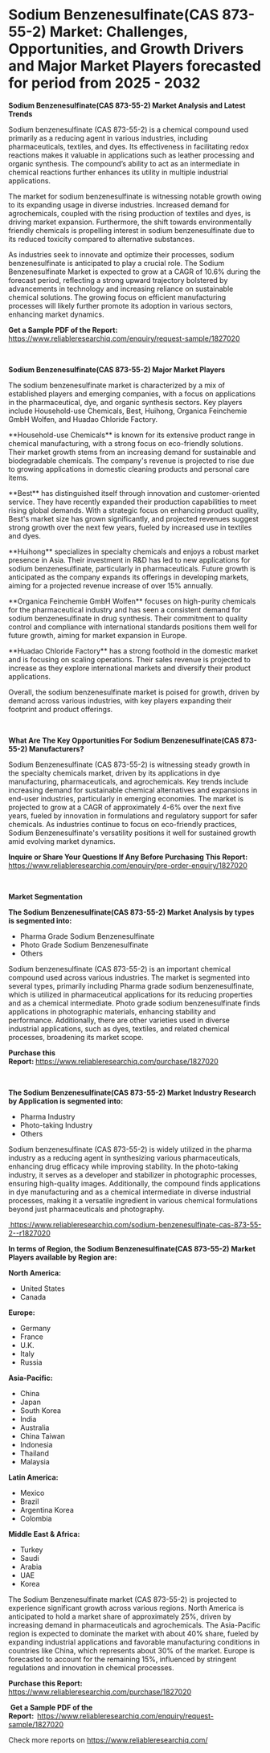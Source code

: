 <p><h1>Sodium Benzenesulfinate(CAS 873-55-2) Market: Challenges, Opportunities, and Growth Drivers and Major Market Players forecasted for period from 2025 - 2032</h1></p><p><strong>Sodium Benzenesulfinate(CAS 873-55-2) Market Analysis and Latest Trends</strong></p>
<p><p>Sodium benzenesulfinate (CAS 873-55-2) is a chemical compound used primarily as a reducing agent in various industries, including pharmaceuticals, textiles, and dyes. Its effectiveness in facilitating redox reactions makes it valuable in applications such as leather processing and organic synthesis. The compound’s ability to act as an intermediate in chemical reactions further enhances its utility in multiple industrial applications.</p><p>The market for sodium benzenesulfinate is witnessing notable growth owing to its expanding usage in diverse industries. Increased demand for agrochemicals, coupled with the rising production of textiles and dyes, is driving market expansion. Furthermore, the shift towards environmentally friendly chemicals is propelling interest in sodium benzenesulfinate due to its reduced toxicity compared to alternative substances. </p><p>As industries seek to innovate and optimize their processes, sodium benzenesulfinate is anticipated to play a crucial role. The Sodium Benzenesulfinate Market is expected to grow at a CAGR of 10.6% during the forecast period, reflecting a strong upward trajectory bolstered by advancements in technology and increasing reliance on sustainable chemical solutions. The growing focus on efficient manufacturing processes will likely further promote its adoption in various sectors, enhancing market dynamics.</p></p>
<p><strong>Get a Sample PDF of the Report:&nbsp;</strong> <a href="https://www.reliableresearchiq.com/enquiry/request-sample/1827020?utm_campaign=2122&utm_medium=2&utm_source=Github&utm_content=ia&utm_term=03022025&utm_id=sodium-benzenesulfinatecas-873-55-2">https://www.reliableresearchiq.com/enquiry/request-sample/1827020</a></p>
<p>&nbsp;</p>
<p><strong>Sodium Benzenesulfinate(CAS 873-55-2) Major Market Players</strong></p>
<p><p>The sodium benzenesulfinate market is characterized by a mix of established players and emerging companies, with a focus on applications in the pharmaceutical, dye, and organic synthesis sectors. Key players include Household-use Chemicals, Best, Huihong, Organica Feinchemie GmbH Wolfen, and Huadao Chloride Factory.</p><p>**Household-use Chemicals** is known for its extensive product range in chemical manufacturing, with a strong focus on eco-friendly solutions. Their market growth stems from an increasing demand for sustainable and biodegradable chemicals. The company's revenue is projected to rise due to growing applications in domestic cleaning products and personal care items.</p><p>**Best** has distinguished itself through innovation and customer-oriented service. They have recently expanded their production capabilities to meet rising global demands. With a strategic focus on enhancing product quality, Best's market size has grown significantly, and projected revenues suggest strong growth over the next few years, fueled by increased use in textiles and dyes.</p><p>**Huihong** specializes in specialty chemicals and enjoys a robust market presence in Asia. Their investment in R&D has led to new applications for sodium benzenesulfinate, particularly in pharmaceuticals. Future growth is anticipated as the company expands its offerings in developing markets, aiming for a projected revenue increase of over 15% annually.</p><p>**Organica Feinchemie GmbH Wolfen** focuses on high-purity chemicals for the pharmaceutical industry and has seen a consistent demand for sodium benzenesulfinate in drug synthesis. Their commitment to quality control and compliance with international standards positions them well for future growth, aiming for market expansion in Europe.</p><p>**Huadao Chloride Factory** has a strong foothold in the domestic market and is focusing on scaling operations. Their sales revenue is projected to increase as they explore international markets and diversify their product applications.</p><p>Overall, the sodium benzenesulfinate market is poised for growth, driven by demand across various industries, with key players expanding their footprint and product offerings.</p></p>
<p>&nbsp;</p>
<p><strong>What Are The Key Opportunities For Sodium Benzenesulfinate(CAS 873-55-2) Manufacturers?</strong></p>
<p><p>Sodium Benzenesulfinate (CAS 873-55-2) is witnessing steady growth in the specialty chemicals market, driven by its applications in dye manufacturing, pharmaceuticals, and agrochemicals. Key trends include increasing demand for sustainable chemical alternatives and expansions in end-user industries, particularly in emerging economies. The market is projected to grow at a CAGR of approximately 4-6% over the next five years, fueled by innovation in formulations and regulatory support for safer chemicals. As industries continue to focus on eco-friendly practices, Sodium Benzenesulfinate's versatility positions it well for sustained growth amid evolving market dynamics.</p></p>
<p><strong>Inquire or Share Your Questions If Any Before Purchasing This Report:</strong> <a href="https://www.reliableresearchiq.com/enquiry/pre-order-enquiry/1827020?utm_campaign=2122&utm_medium=2&utm_source=Github&utm_content=ia&utm_term=03022025&utm_id=sodium-benzenesulfinatecas-873-55-2">https://www.reliableresearchiq.com/enquiry/pre-order-enquiry/1827020</a></p>
<p>&nbsp;</p>
<p><strong>Market Segmentation</strong></p>
<p><strong>The Sodium Benzenesulfinate(CAS 873-55-2) Market Analysis by types is segmented into:</strong></p>
<p><ul><li>Pharma Grade Sodium Benzenesulfinate</li><li>Photo Grade Sodium Benzenesulfinate</li><li>Others</li></ul></p>
<p><p>Sodium benzenesulfinate (CAS 873-55-2) is an important chemical compound used across various industries. The market is segmented into several types, primarily including Pharma grade sodium benzenesulfinate, which is utilized in pharmaceutical applications for its reducing properties and as a chemical intermediate. Photo grade sodium benzenesulfinate finds applications in photographic materials, enhancing stability and performance. Additionally, there are other varieties used in diverse industrial applications, such as dyes, textiles, and related chemical processes, broadening its market scope.</p></p>
<p><strong>Purchase this Report:&nbsp;</strong><a href="https://www.reliableresearchiq.com/purchase/1827020?utm_campaign=2122&utm_medium=2&utm_source=Github&utm_content=ia&utm_term=03022025&utm_id=sodium-benzenesulfinatecas-873-55-2">https://www.reliableresearchiq.com/purchase/1827020</a></p>
<p>&nbsp;</p>
<p><strong>The Sodium Benzenesulfinate(CAS 873-55-2) Market Industry Research by Application is segmented into:</strong></p>
<p><ul><li>Pharma Industry</li><li>Photo-taking Industry</li><li>Others</li></ul></p>
<p><p>Sodium benzenesulfinate (CAS 873-55-2) is widely utilized in the pharma industry as a reducing agent in synthesizing various pharmaceuticals, enhancing drug efficacy while improving stability. In the photo-taking industry, it serves as a developer and stabilizer in photographic processes, ensuring high-quality images. Additionally, the compound finds applications in dye manufacturing and as a chemical intermediate in diverse industrial processes, making it a versatile ingredient in various chemical formulations beyond just pharmaceuticals and photography.</p></p>
<p><a href="https://www.reliableresearchiq.com/sodium-benzenesulfinate-cas-873-55-2--r1827020?utm_campaign=2122&utm_medium=2&utm_source=Github&utm_content=ia&utm_term=03022025&utm_id=sodium-benzenesulfinatecas-873-55-2">&nbsp;https://www.reliableresearchiq.com/sodium-benzenesulfinate-cas-873-55-2--r1827020</a></p>
<p><strong>In terms of Region, the Sodium Benzenesulfinate(CAS 873-55-2) Market Players available by Region are:</strong></p>
<p>
    <p> <strong> North America: </strong>
        <ul>
            <li>United States</li>
            <li>Canada</li>
        </ul>
        </p> 
    <p> <strong> Europe: </strong>
        <ul>
            <li>Germany</li>
            <li>France</li>
            <li>U.K.</li>
            <li>Italy</li>
            <li>Russia</li>
        </ul>
        </p> 
    <p> <strong> Asia-Pacific: </strong>
        <ul>
            <li>China</li>
            <li>Japan</li>
            <li>South Korea</li>
            <li>India</li>
            <li>Australia</li>
            <li>China Taiwan</li>
            <li>Indonesia</li>
            <li>Thailand</li>
            <li>Malaysia</li>
        </ul>
        </p> 
    <p> <strong> Latin America: </strong>
        <ul>
            <li>Mexico</li>
            <li>Brazil</li>
            <li>Argentina Korea</li>
            <li>Colombia</li>
        </ul>
        </p> 
    <p> <strong> Middle East & Africa: </strong>
        <ul>
            <li>Turkey</li>
            <li>Saudi</li>
            <li>Arabia</li>
            <li>UAE</li>
            <li>Korea</li>
        </ul>
    </p>
    </p>
<p><p>The Sodium Benzenesulfinate market (CAS 873-55-2) is projected to experience significant growth across various regions. North America is anticipated to hold a market share of approximately 25%, driven by increasing demand in pharmaceuticals and agrochemicals. The Asia-Pacific region is expected to dominate the market with about 40% share, fueled by expanding industrial applications and favorable manufacturing conditions in countries like China, which represents about 30% of the market. Europe is forecasted to account for the remaining 15%, influenced by stringent regulations and innovation in chemical processes.</p></p>
<p><strong>Purchase this Report: </strong><a href="https://www.reliableresearchiq.com/purchase/1827020?utm_campaign=2122&utm_medium=2&utm_source=Github&utm_content=ia&utm_term=03022025&utm_id=sodium-benzenesulfinatecas-873-55-2">https://www.reliableresearchiq.com/purchase/1827020</a></p>
<p>&nbsp;<strong>Get a Sample PDF of the Report:&nbsp;&nbsp;</strong><a href="https://www.reliableresearchiq.com/enquiry/request-sample/1827020?utm_campaign=2122&utm_medium=2&utm_source=Github&utm_content=ia&utm_term=03022025&utm_id=sodium-benzenesulfinatecas-873-55-2">https://www.reliableresearchiq.com/enquiry/request-sample/1827020</a></p>
<p><strong></strong></p>
<p>Check more reports on <a href="https://www.reliableresearchiq.com/?utm_campaign=2122&utm_medium=2&utm_source=Github&utm_content=ia&utm_term=03022025&utm_id=sodium-benzenesulfinatecas-873-55-2">https://www.reliableresearchiq.com/</a></p>